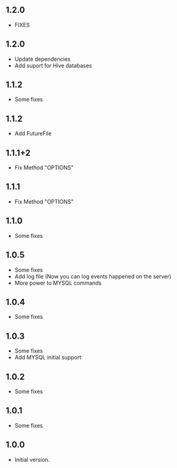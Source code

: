 ## 1.2.0

- FIXES

## 1.2.0

- Update dependencies
- Add suport for Hive databases

## 1.1.2

- Some fixes

## 1.1.2

- Add FutureFile

## 1.1.1+2

- Fix Method "OPTIONS"

## 1.1.1

- Fix Method "OPTIONS"

## 1.1.0

- Some fixes

## 1.0.5

- Some fixes
- Add log file (Now you can log events happened on the server)
- More power to MYSQL commands

## 1.0.4

- Some fixes

## 1.0.3

- Some fixes
- Add MYSQL initial support

## 1.0.2

- Some fixes

## 1.0.1

- Some fixes

## 1.0.0

- Initial version.